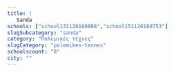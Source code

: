 ```yaml
---
title: |
   Sanda
schools: ["school131120180808","school151120180753"]
slugSubcategory: "sanda"
category: "Πολεμικές τέχνες"
slugCategory: "polemikes-texnes"
schoolscount: "0"
city: ""
---
```


